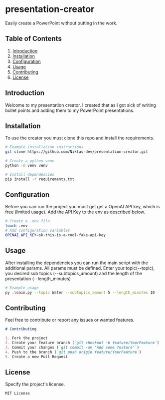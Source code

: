# presentation-creator

Easily create a PowerPoint without putting in the work.

## Table of Contents

1. [Introduction](#introduction)
2. [Installation](#installation)
3. [Configuration](#configuration)
4. [Usage](#usage)
5. [Contributing](#contributing)
6. [License](#license)

## Introduction

Welcome to my presentation creator. I created that as I got sick of writing bullet points and adding them to my PowerPoint presentations.  

## Installation

To use the creator you must clone this repo and install the requirements.

```bash
# Example installation instructions
git clone https://github.com/Niklas-dev/presentation-creator.git

# Create a python venv
python -m venv venv

# Install dependencies
pip install -r requirements.txt
```

## Configuration

Before you can run the project you must get get a OpenAI API key, which is free (limited usage). Add the API Key to the env as described below.

```bash
# Create a .env file
touch .env
# Add configuration variables
OPENAI_API_KEY=sk-this-is-a-cool-fake-api-key
```

## Usage

After installing the dependencies you can run the main script with the additional params. All params must be defined. Enter your topic(--topic), you desired sub topics (--subtopics_amount) and the length of the presentation (--length_minutes)

```bash
# Example usage
py .\main.py --topic Water --subtopics_amount 5 --length_minutes 10
```



## Contributing

Feel free to contribute or report any issues or wanted features.

```markdown
# Contributing

1. Fork the project
2. Create your feature branch (`git checkout -b feature/YourFeature`)
3. Commit your changes (`git commit -am 'Add some feature'`)
4. Push to the branch (`git push origin feature/YourFeature`)
5. Create a new Pull Request
```

## License

Specify the project's license.

```
MIT License
```
